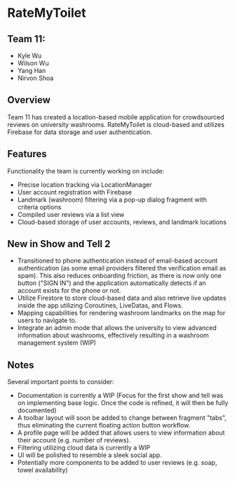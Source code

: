 # RateMyToilet
## Team 11:
- Kyle Wu
- Wilson Wu
- Yang Han
- Nirvon Shoa

## Overview
Team 11 has created a location-based mobile application for crowdsourced reviews on university washrooms. RateMyToilet is cloud-based and utilizes Firebase for data storage and user authentication.

## Features
Functionality the team is currently working on include:
- Precise location tracking via LocationManager
- User account registration with Firebase 
- Landmark (washroom) filtering via a pop-up dialog fragment with criteria options
- Compiled user reviews via a list view
- Cloud-based storage of user accounts, reviews, and landmark locations 

## New in Show and Tell 2
-  Transitioned to phone authentication instead of email-based account authentication (as some email providers filtered the verification email as spam). This also reduces onboarding friction, as there is now only one button ("SIGN IN") and the application automatically detects if an account exists for the phone or not.
-  Utilize Firestore to store cloud-based data and also retrieve live updates inside the app utilizing Coroutines, LiveDatas, and Flows.
-  Mapping capabilities for rendering washroom landmarks on the map for users to navigate to.
-  Integrate an admin mode that allows the university to view advanced information about washrooms, effectively resulting in a washroom management system (WIP)


## Notes
Several important points to consider:
- Documentation is currently a WIP (Focus for the first show and tell was on implementing base logic. Once the code is refined, it will then be fully documented)
- A toolbar layout will soon be added to change between fragment "tabs", thus eliminating the current floating action button workflow.
- A profile page will be added that allows users to view information about their account (e.g. number of reviews).
- Filtering utilizing cloud data is currently a WIP
- UI will be polished to resemble a sleek social app.
- Potentially more components to be added to user reviews (e.g. soap, towel availability)
